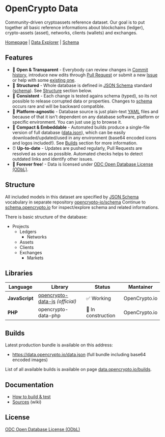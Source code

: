 # OpenCrypto Data

Community-driven cryptoassets reference dataset. Our goal is to put together all basic reference informations about blockchains (ledger), crypto-assets (asset), networks, clients (wallets) and exchanges.

[Homepage](https://data.opencrypto.io) | [Data Explorer](http://explorer.opencrypto.io) | [Schema](https://schema.opencrypto.io)

## Features
* 👥 **Open & Transparent** - Everybody can review changes in [Commit history](../../commits/master), introduce new edits through [Pull Request](../../pulls) or submit a new [Issue](https://github.com/opencrypto-io/data/issues/new) or help with some [existing one](../../issues).
* 📖 **Structured** - Whole database is defined in [JSON Schema](https://json-schema.org/) standard ([schema](https://schema.opencrypto.io)). See [Structure](#structure) section below.
* 🔗 **Consistent** - Each change is tested agains schema (typed), so its not possible to release corrupted data or properties. Changes to [schema](https://schema.opencrypto.io) occurs rare and will be backward compatible. 
* 🌱 **Platform-agnostic** - Database source is just plain-text [YAML](http://yaml.org/) files and because of that it isn't dependent on any database software, platform or specific environment. You can just use [jq](https://stedolan.github.io/jq/) to browse it.
* 🔋 **Compact & Embeddable** - Automated builds produce a single-file version of full database ([data.json](https://data.opencrypto.io/data.json)), which can be easily downloaded/updated/used in any environment (base64 encoded icons and logos included!). See [Builds](#builds) section for more information.
* ⏰ **Up-to-date** - Updates are pushed regularly, Pull Requests are resolved as soon as possible. Automated checks helps to detect outdated links and identify other issues. 
* 🎁 **Forever free**! - Data is licensed under [ODC Open Database License (ODbL)](https://opendatacommons.org/licenses/odbl/summary/).


## Structure

All included models in this dataset are specified by [JSON Schema](http://json-schema.org/) vocabulary in separate repository [opencrypto-io/schema](https://github.com/opencrypto-io/schema) Continue to [schema.opencrypto.io](https://schema.opencrypto.io/) for inspect/explore schema and related informations.

There is basic structure of the database:
* Projects
  * Ledgers
    * Networks
  * Assets
  * Clients
  * Exchanges
    * Markets
    
## Libraries

Language | Library | Status | Mantainer
--- | --- | --- | ---
**JavaScript** | [opencrypto-data-js](https://github.com/opencrypto-io/data-js) *(official)* | ✅ Working | OpenCrypto.io
**PHP** | opencrypto-data-php | 🚧 In construction | OpenCrypto.io

## Builds

Latest production bundle is available on this address:

* https://data.opencrypto.io/data.json (full bundle including base64 encoded images)

List of all available builds is available on page [data.opencrypto.io/builds](https://data.opencrypto.io/builds). 

## Documentation
* [How to build & test](/BUILDING.md)
* [Sources](https://github.com/opencrypto-io/data/wiki/Sources) (wiki)

## License

[ODC Open Database License (ODbL)](https://opendatacommons.org/licenses/odbl/summary/)


